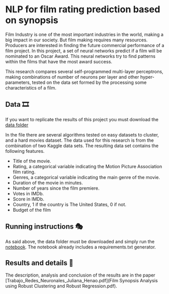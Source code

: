 # NLP for film rating prediction based on synopsis

Film Industry is one of the most important industries in the world, making a big impact in our society. But film making requires many resources. Producers are interested in finding the future commercial  performance of a film project. In this project, a set of neural networks predict if a film will be nominated to an Oscar Award. This neural networks try to find patterns within the films that have the most award success.

This research compares several self-programmed multi-layer perceptrons, making combinations of number of neurons per layer and other hyper-parameters, tested on the data set formed by the processing some characteristics of a film.

## Data 🎞
If you want to replicate the results of this project you must download the [data folder](https://github.com/jhenaoa4/Film-Rating-Prediction-Using-Neural-Networks/tree/main/data) 

In the file there are several algorithms tested on easy datasets to cluster, and a hard movies dataset.
The data used for this research is from the combination of two Kaggle data sets. The resulting data set contains the following features.
- Title of the movie.
- Rating, a categorical variable indicating the Motion Picture Association film rating.
- Genres, a categorical variable indicating the main genre of the movie.
- Duration of the movie in minutes.
- Number of years since the film premiere.
- Votes in IMDb.
- Score in IMDb.
- Country, 1 if the country is The United States, 0 if not.
- Budget of the film

## Running instructions 🎭

As said above, the data folder must be downloaded and simply run the [notebook](https://github.com/jhenaoa4/Film-Rating-Prediction-Using-Neural-Networks/blob/main/main.ipynb). The notebook already includes a requirements.txt generator.


## Results and details 🥇

The description, analysis and conclusion of the results are in the paper [Trabajo_Redes_Neuronales_Juliana_Henao.pdf](Film Synopsis Analysis using Robust Clustering and Robust Regression.pdf).
